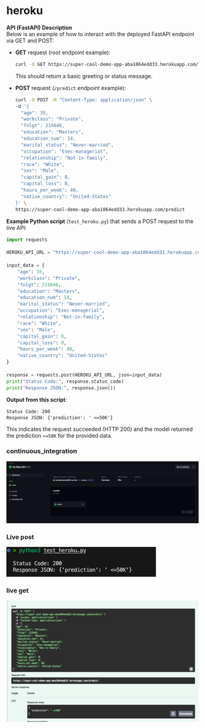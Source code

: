 # heroku


**API (FastAPI) Description**  
Below is an example of how to interact with the deployed FastAPI endpoint via GET and POST:



- **GET** request (root endpoint example):
  ```bash
  curl -X GET https://super-cool-demo-app-aba1064edd33.herokuapp.com/
  ```
  This should return a basic greeting or status message.

- **POST** request (`/predict` endpoint example):
  ```bash
  curl -X POST -H "Content-Type: application/json" \
  -d '{
    "age": 35,
    "workclass": "Private",
    "fnlgt": 215646,
    "education": "Masters",
    "education_num": 14,
    "marital_status": "Never-married",
    "occupation": "Exec-managerial",
    "relationship": "Not-in-family",
    "race": "White",
    "sex": "Male",
    "capital_gain": 0,
    "capital_loss": 0,
    "hours_per_week": 40,
    "native_country": "United-States"
  }' \
  https://super-cool-demo-app-aba1064edd33.herokuapp.com/predict
  ```

**Example Python script** (`test_heroku.py`) that sends a POST request to the live API:
```python
import requests

HEROKU_API_URL = "https://super-cool-demo-app-aba1064edd33.herokuapp.com/predict"

input_data = {
    "age": 35,
    "workclass": "Private",
    "fnlgt": 215646,
    "education": "Masters",
    "education_num": 14,
    "marital_status": "Never-married",
    "occupation": "Exec-managerial",
    "relationship": "Not-in-family",
    "race": "White",
    "sex": "Male",
    "capital_gain": 0,
    "capital_loss": 0,
    "hours_per_week": 40,
    "native_country": "United-States"
}

response = requests.post(HEROKU_API_URL, json=input_data)
print("Status Code:", response.status_code)
print("Response JSON:", response.json())
```

**Output from this script**:
```
Status Code: 200
Response JSON: {'prediction': ' <=50K'}
```
This indicates the request succeeded (HTTP 200) and the model returned the prediction `<=50K` for the provided data.



### continuous_integration
![](continuous_integration.png)


### Live post 
![](live_post.png)

### live get
![](live_get.png)